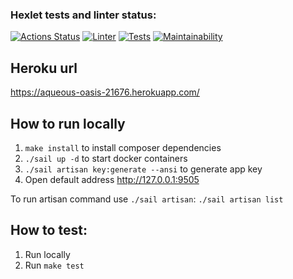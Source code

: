 ### Hexlet tests and linter status:
[![Actions Status](https://github.com/rnixik-hex/php-project-lvl3/workflows/hexlet-check/badge.svg)](https://github.com/rnixik-hex/php-project-lvl3/actions)
[![Linter](https://github.com/rnixik-hex/php-project-lvl3/workflows/Linter/badge.svg)](https://github.com/rnixik-hex/php-project-lvl3/actions)
[![Tests](https://github.com/rnixik-hex/php-project-lvl3/workflows/Tests/badge.svg)](https://github.com/rnixik-hex/php-project-lvl3/actions)
[![Maintainability](https://api.codeclimate.com/v1/badges/c2e18a0c491c978a878f/maintainability)](https://codeclimate.com/github/rnixik-hex/php-project-lvl3/maintainability)

## Heroku url

https://aqueous-oasis-21676.herokuapp.com/

## How to run locally

1. `make install` to install composer dependencies
2. `./sail up -d` to start docker containers
3. `./sail artisan key:generate --ansi` to generate app key
4. Open default address http://127.0.0.1:9505

To run artisan command use `./sail artisan`: `./sail artisan list`

## How to test:

1. Run locally
2. Run `make test`
